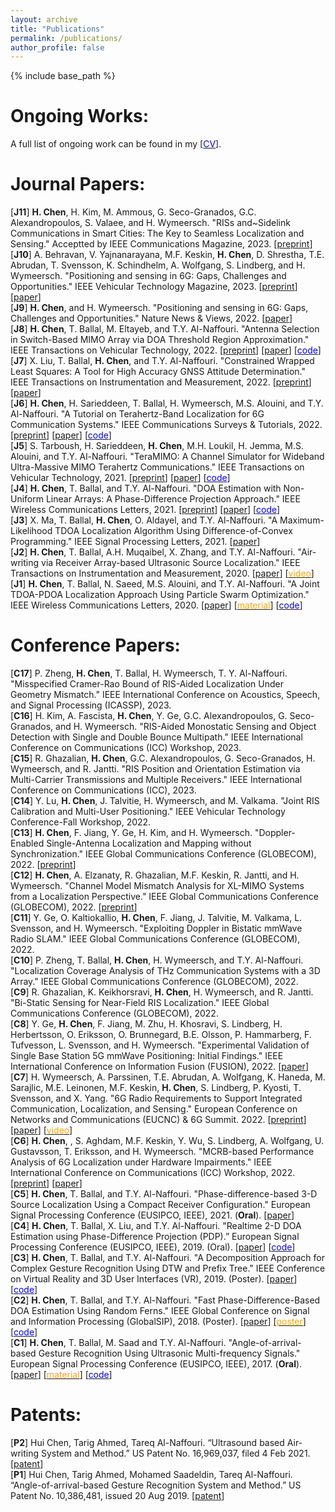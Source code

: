 ```yaml
---
layout: archive
title: "Publications"
permalink: /publications/
author_profile: false
---
```


{% include base_path %}


Ongoing Works:
======
A full list of ongoing work can be found in my [[<span style="color:blue">CV</span>](https://chenhui07c8.github.io/cv/)].

Journal Papers:
======
[**J11**] **H. Chen**, H. Kim, M. Ammous, G. Seco-Granados, G.C. Alexandropoulos, S. Valaee, and H. Wymeersch. "RISs and~Sidelink Communications in Smart Cities: The Key to Seamless Localization and Sensing." Acceptted by IEEE Communications Magazine, 2023.
\[[preprint](chrome-extension://efaidnbmnnnibpcajpcglclefindmkaj/https://arxiv.org/pdf/2301.03535.pdf)\]
\
[**J10**] A. Behravan, V. Yajnanarayana, M.F. Keskin, **H. Chen**, D. Shrestha, T.E. Abrudan, T. Svensson, K. Schindhelm, A. Wolfgang, S. Lindberg, and H. Wymeersch. "Positioning and sensing in 6G: Gaps, Challenges and Opportunities." IEEE Vehicular Technology Magazine, 2023.
\[[preprint](https://arxiv.org/abs/2211.01183)\]
\[[paper](https://ieeexplore.ieee.org/stamp/stamp.jsp?tp=&arnumber=9976205)\]
\
[**J9**] **H. Chen**, and H. Wymeersch. "Positioning and sensing in 6G: Gaps, Challenges and Opportunities." Nature News & Views, 2022.
\[[paper](https://www.nature.com/articles/d41586-022-03696-3)\]
\
[**J8**] **H. Chen**, T. Ballal, M. Eltayeb, and T.Y. Al-Naffouri. "Antenna Selection in Switch-Based MIMO Array via DOA Threshold Region Approximation." IEEE Transactions on Vehicular Technology, 2022.
\[[preprint](https://arxiv.org/abs/2205.10807)]
\[[paper](https://ieeexplore.ieee.org/stamp/stamp.jsp?tp=&arnumber=9833303)\]
\[[<span style="color:blue">code</span>](https://github.com/chenhui07c8/Radio_Localization/tree/main/2-Antenna_Selection_for_Switched_MIMO)\]
\
[**J7**] X. Liu, T. Ballal, **H. Chen**, and T.Y. Al-Naffouri. "Constrained Wrapped Least Squares: A Tool for High Accuracy GNSS Attitude Determination." IEEE Transactions on Instrumentation and Measurement, 2022.
\[[preprint](https://arxiv.org/pdf/2112.14813.pdf)\]
\[[paper](https://ieeexplore.ieee.org/stamp/stamp.jsp?tp=&arnumber=9837939)\]
\
[**J6**] **H. Chen**, H. Sarieddeen, T. Ballal, H. Wymeersch, M.S. Alouini, and T.Y. Al-Naffouri. "A Tutorial on Terahertz-Band Localization for 6G Communication Systems." IEEE Communications Surveys & Tutorials, 2022. 
\[[preprint](https://arxiv.org/pdf/2110.08581.pdf)\]
\[[paper](https://ieeexplore.ieee.org/stamp/stamp.jsp?tp=&arnumber=9782674)\]
\[[<span style="color:blue">code</span>](https://github.com/chenhui07c8/Radio_Localization/tree/main/1-THz_Localization_Tutorial_v1)\]
\
[**J5**] S. Tarboush, H. Sarieddeen, **H. Chen**, M.H. Loukil, H. Jemma, M.S. Alouini, and T.Y. Al-Naffouri. "TeraMIMO: A Channel Simulator for Wideband Ultra-Massive MIMO Terahertz Communications." IEEE Transactions on Vehicular Technology, 2021. 
\[[preprint](https://arxiv.org/abs/2104.11054)\]
\[[paper](https://ieeexplore.ieee.org/stamp/stamp.jsp?arnumber=9591285)\]
\[[<span style="color:blue">code</span>](https://github.com/hasarieddeen/TeraMIMO)\]
\
[**J4**] **H. Chen**, T. Ballal, and T.Y. Al-Naffouri. "DOA Estimation with Non-Uniform Linear Arrays: A Phase-Difference Projection Approach." IEEE Wireless Communications Letters, 2021. 
\[[preprint](https://arxiv.org/abs/2102.03650)\]
\[[paper](https://ieeexplore.ieee.org/document/9506874)\]
\[[<span style="color:blue">code</span>](https://github.com/chenhui07c8/DOA-AOA-algorithms)\]
\
[**J3**] X. Ma, T. Ballal, **H. Chen**, O. Aldayel, and T.Y. Al-Naffouri. "A Maximum-Likelihood TDOA Localization Algorithm Using Difference-of-Convex Programming." IEEE Signal Processing Letters, 2021. 
\[[paper](https://ieeexplore.ieee.org/stamp/stamp.jsp?arnumber=9325001)\]
\
[**J2**] **H. Chen**, T. Ballal, A.H. Muqaibel, X. Zhang, and T.Y. Al-Naffouri. "Air-writing via Receiver Array-based Ultrasonic Source Localization." IEEE Transactions on Instrumentation and Measurement, 2020. 
\[[paper](https://ieeexplore.ieee.org/stamp/stamp.jsp?arnumber=9082625)\]
\[[<span style="color:orange">video</span>](https://www.youtube.com/watch?v=XRi2iezsG4Q)\]
\
[**J1**] **H. Chen**, T. Ballal, N. Saeed, M.S. Alouini, and T.Y. Al-Naffouri. "A Joint TDOA-PDOA Localization Approach Using Particle Swarm Optimization." IEEE Wireless Communications Letters, 2020. 
\[[paper](https://ieeexplore.ieee.org/iel7/5962382/6065724/09062333.pdf)\]
\[[<span style="color:orange">material</span>](https://www.researchgate.net/publication/340460207_A_Lower_Bound_for_Joint_TDOA-PDOA_Localization)\]
\[[<span style="color:blue">code</span>](https://github.com/chenhui07c8/Localization-algorithms/tree/master/TDOA-PDOA%20Localization)\]

Conference Papers:
======
[**C17**] P. Zheng, **H. Chen**, T. Ballal, H. Wymeersch, T. Y. Al-Naffouri. "Misspecified Cramer-Rao Bound of RIS-Aided Localization Under Geometry Mismatch." IEEE International Conference on Acoustics, Speech, and Signal Processing (ICASSP), 2023.
\
[**C16**] H. Kim, A. Fascista, **H. Chen**, Y. Ge, G.C. Alexandropoulos, G. Seco-Granados, and H. Wymeersch. "RIS-Aided Monostatic Sensing and Object Detection with Single and Double Bounce Multipath." IEEE International Conference on Communications (ICC) Workshop, 2023.
\
[**C15**] R. Ghazalian, **H. Chen**, G.C. Alexandropoulos, G. Seco-Granados, H. Wymeersch, and R. Jantti. "RIS Position and Orientation Estimation via Multi-Carrier Transmissions and Multiple Receivers." IEEE International Conference on Communications (ICC), 2023.
\
[**C14**] Y. Lu, **H. Chen**, J. Talvitie, H. Wymeersch, and M. Valkama. "Joint RIS Calibration and Multi-User Positioning." IEEE Vehicular Technology Conference-Fall Workshop, 2022.
\
[**C13**] **H. Chen**, F. Jiang, Y. Ge, H. Kim, and H. Wymeersch. "Doppler-Enabled Single-Antenna Localization and Mapping without Synchronization." IEEE Global Communications Conference (GLOBECOM), 2022.
\[[preprint](https://arxiv.org/abs/2205.15427)\]
\
[**C12**] **H. Chen**, A. Elzanaty, R. Ghazalian, M.F. Keskin, R. Jantti, and H. Wymeersch. "Channel Model Mismatch Analysis for XL-MIMO Systems from a Localization Perspective." IEEE Global Communications Conference (GLOBECOM), 2022.
\[[preprint](https://arxiv.org/abs/2205.15417)\]
\
[**C11**] Y. Ge, O. Kaltiokallio, **H. Chen**, F. Jiang, J. Talvitie, M. Valkama, L. Svensson, and H. Wymeersch. "Exploiting Doppler in Bistatic mmWave Radio SLAM." IEEE Global Communications Conference (GLOBECOM), 2022.
\
[**C10**] P. Zheng, T. Ballal, **H. Chen**, H. Wymeersch, and T.Y. Al-Naffouri. "Localization Coverage Analysis of THz Communication Systems with a 3D Array." IEEE Global Communications Conference (GLOBECOM), 2022.
\
[**C9**] R. Ghazalian, K. Keikhorsravi, **H. Chen**, H. Wymeersch, and R. Jantti. "Bi-Static Sensing for Near-Field RIS Localization." IEEE Global Communications Conference (GLOBECOM), 2022.
\
[**C8**] Y. Ge, **H. Chen**, F. Jiang, M. Zhu, H. Khosravi, S. Lindberg, H. Herbertsson, O. Eriksson, O. Brunnegard, B.E. Olsson, P. Hammarberg, F. Tufvesson, L. Svensson, and H. Wymeersch. "Experimental Validation of Single Base Station 5G mmWave Positioning: Initial Findings." IEEE International Conference on Information Fusion (FUSION), 2022.
\[[paper](https://ieeexplore.ieee.org/stamp/stamp.jsp?tp=&arnumber=9841230)\]
\
[**C7**] H. Wymeersch, A. Parssinen, T.E. Abrudan, A. Wolfgang, K. Haneda, M. Sarajlic, M.E. Leinonen, M.F. Keskin, **H. Chen**, S. Lindberg, P. Kyosti, T. Svensson, and X. Yang. "6G Radio Requirements to Support Integrated Communication, Localization, and Sensing." European Conference on Networks and Communications (EUCNC) & 6G Summit. 2022.
\[[preprint](https://arxiv.org/abs/2205.10783)\]
\[[paper](https://ieeexplore.ieee.org/stamp/stamp.jsp?arnumber=9815783)\]
\[[<span style="color:orange">video</span>](https://www.youtube.com/watch?v=sAbK3_7PS2g)\]
\
[**C6**] **H. Chen**, , S. Aghdam, M.F. Keskin, Y. Wu, S. Lindberg, A. Wolfgang, U. Gustavsson, T. Eriksson, and H. Wymeersch. "MCRB-based Performance Analysis of 6G Localization under Hardware Impairments." IEEE International Conference on Communications (ICC) Workshop, 2022.
\[[preprint](https://arxiv.org/abs/2204.12788)\]
\[[paper](https://ieeexplore.ieee.org/stamp/stamp.jsp?arnumber=9814598)\]
\
[**C5**] **H. Chen**, T. Ballal, and T.Y. Al-Naffouri. "Phase-difference-based 3-D Source Localization Using a Compact Receiver Configuration." European Signal Processing Conference (EUSIPCO, IEEE), 2021. (**Oral**). 
\[[paper](https://ieeexplore.ieee.org/stamp/stamp.jsp?arnumber=9287378)\]
\
[**C4**] **H. Chen**, T. Ballal, X. Liu, and T.Y. Al-Naffouri. "Realtime 2-D DOA Estimation using Phase-Difference Projection (PDP).” European Signal Processing Conference (EUSIPCO, IEEE), 2019. (Oral). 
\[[paper](https://ieeexplore.ieee.org/stamp/stamp.jsp?arnumber=8902804&tag=1)\]
\[[<span style="color:blue">code</span>](https://github.com/chenhui07c8/DOA-AOA-algorithms)\]
\
[**C3**] **H. Chen**, T. Ballal, and T.Y. Al-Naffouri. "A Decomposition Approach for Complex Gesture Recognition Using DTW and Prefix Tree." IEEE Conference on Virtual Reality and 3D User Interfaces (VR), 2019. (Poster). 
\[[paper](https://ieeexplore.ieee.org/stamp/stamp.jsp?tp=&arnumber=8797868)\]
\[[<span style="color:blue">code</span>](https://github.com/chenhui07c8/Complex-Gesture-Recognition-using-DTW-and-Prefix-Tree)\]
\
[**C2**] **H. Chen**, T. Ballal, and T.Y. Al-Naffouri. "Fast Phase-Difference-Based DOA Estimation Using Random Ferns." IEEE Global Conference on Signal and Information Processing (GlobalSIP), 2018. (Poster). 
\[[paper](https://ieeexplore.ieee.org/stamp/stamp.jsp?arnumber=8646676)\]
\[[<span style="color:orange">poster</span>](https://github.com/chenhui07c8/Air-writing/blob/master/Related%20Materials/2018%20GlobalSIP%20poster.pdf)\]
\[[<span style="color:blue">code</span>](https://github.com/chenhui07c8/DOA-AOA-algorithms/tree/master/2%20AOA%20Random%20Ferns)\]
\
[**C1**] **H. Chen**, T. Ballal, M. Saad and T.Y. Al-Naffouri. "Angle-of-arrival-based Gesture Recognition Using Ultrasonic Multi-frequency Signals." European Signal Processing Conference (EUSIPCO, IEEE), 2017. (**Oral**). 
\[[paper](https://ieeexplore.ieee.org/stamp/stamp.jsp?arnumber=8081160)\]
\[[<span style="color:orange">material</span>](https://github.com/chenhui07c8/Air-writing/blob/master/Related%20Materials/2017%20Eusipco%20oral%20ppt.pdf)\]
\[[<span style="color:blue">code</span>](https://github.com/chenhui07c8/DOA-AOA-algorithms/tree/master/1%20AOA%20Search)\]


Patents:
======
[**P2**] Hui Chen, Tarig Ahmed, Tareq Al-Naffouri. “Ultrasound based Air-writing System and Method.” US Patent No. 16,969,037, filed 4 Feb 2021. \[[patent](https://patentimages.storage.googleapis.com/83/11/f1/426dea83615411/US20210033693A1.pdf)\]
\
[**P1**] Hui Chen, Tarig Ahmed, Mohamed Saadeldin, Tareq Al-Naffouri. “Angle-of-arrival-based Gesture Recognition System and Method.” US Patent No. 10,386,481, issued 20 Aug 2019. \[[patent](https://patentimages.storage.googleapis.com/29/ed/66/3c72c30f788e26/US10386481.pdf)\]


